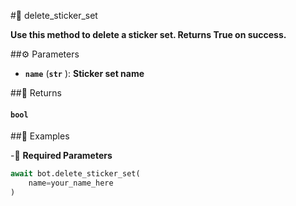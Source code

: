 #🔧 delete_sticker_set

**Use this method to delete a sticker set. Returns True on success.**

##⚙️ Parameters

- **`name`** (**`str`** ): **Sticker set name**

##📲 Returns

#### `bool`

##📀 Examples

-🪫 **Required Parameters**

```python
await bot.delete_sticker_set(
    name=your_name_here
)
```
